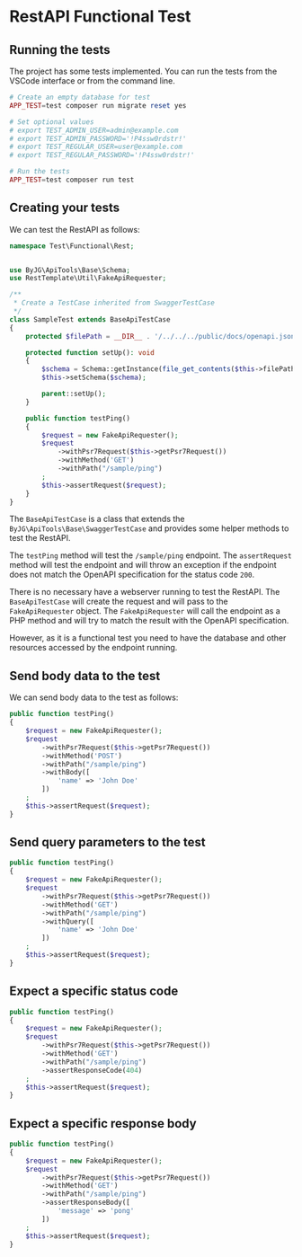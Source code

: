 # RestAPI Functional Test

## Running the tests

The project has some tests implemented. You can run the tests from the VSCode interface or from the command line.

```php
# Create an empty database for test
APP_TEST=test composer run migrate reset yes

# Set optional values
# export TEST_ADMIN_USER=admin@example.com
# export TEST_ADMIN_PASSWORD='!P4ssw0rdstr!'
# export TEST_REGULAR_USER=user@example.com
# export TEST_REGULAR_PASSWORD='!P4ssw0rdstr!'

# Run the tests
APP_TEST=test composer run test
```

## Creating your tests

We can test the RestAPI as follows:

```php
namespace Test\Functional\Rest;


use ByJG\ApiTools\Base\Schema;
use RestTemplate\Util\FakeApiRequester;

/**
 * Create a TestCase inherited from SwaggerTestCase
 */
class SampleTest extends BaseApiTestCase
{
    protected $filePath = __DIR__ . '/../../../public/docs/openapi.json';

    protected function setUp(): void
    {
        $schema = Schema::getInstance(file_get_contents($this->filePath));
        $this->setSchema($schema);

        parent::setUp();
    }

    public function testPing()
    {
        $request = new FakeApiRequester();
        $request
            ->withPsr7Request($this->getPsr7Request())
            ->withMethod('GET')
            ->withPath("/sample/ping")
        ;
        $this->assertRequest($request);
    }
}
```

The `BaseApiTestCase` is a class that extends the `ByJG\ApiTools\Base\SwaggerTestCase` and provides some helper methods to test the RestAPI.

The `testPing` method will test the `/sample/ping` endpoint. The `assertRequest` method will test the endpoint and will throw an exception if the endpoint does not match the OpenAPI specification for the status code `200`.

There is no necessary have a webserver running to test the RestAPI. The `BaseApiTestCase` will create the request and will pass to the `FakeApiRequester` object. The `FakeApiRequester` will call the endpoint as a PHP method and will try to match the result with the OpenAPI specification.

However, as it is a functional test you need to have the database and other resources accessed by the endpoint running.

## Send body data to the test

We can send body data to the test as follows:

```php
public function testPing()
{
    $request = new FakeApiRequester();
    $request
        ->withPsr7Request($this->getPsr7Request())
        ->withMethod('POST')
        ->withPath("/sample/ping")
        ->withBody([
            'name' => 'John Doe'
        ])
    ;
    $this->assertRequest($request);
}
```

## Send query parameters to the test

```php
public function testPing()
{
    $request = new FakeApiRequester();
    $request
        ->withPsr7Request($this->getPsr7Request())
        ->withMethod('GET')
        ->withPath("/sample/ping")
        ->withQuery([
            'name' => 'John Doe'
        ])
    ;
    $this->assertRequest($request);
}
```

## Expect a specific status code

```php
public function testPing()
{
    $request = new FakeApiRequester();
    $request
        ->withPsr7Request($this->getPsr7Request())
        ->withMethod('GET')
        ->withPath("/sample/ping")
        ->assertResponseCode(404)
    ;
    $this->assertRequest($request);
}
```

## Expect a specific response body

```php
public function testPing()
{
    $request = new FakeApiRequester();
    $request
        ->withPsr7Request($this->getPsr7Request())
        ->withMethod('GET')
        ->withPath("/sample/ping")
        ->assertResponseBody([
            'message' => 'pong'
        ])
    ;
    $this->assertRequest($request);
}
```
